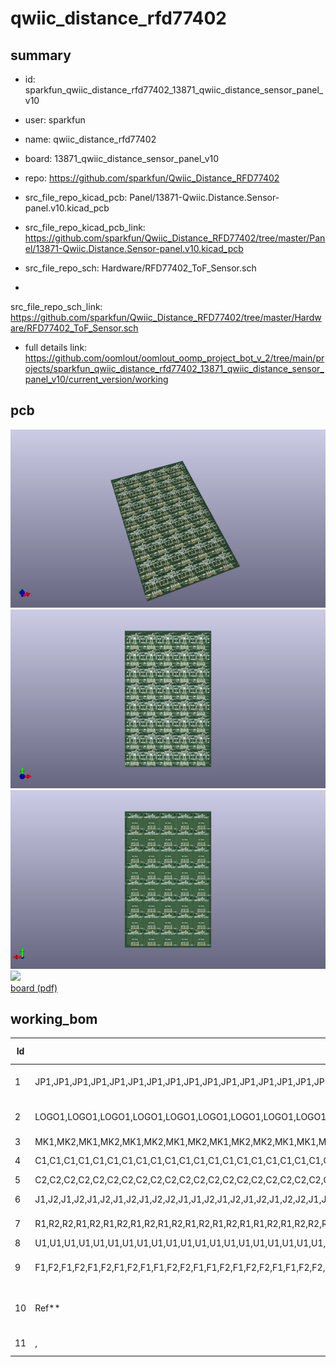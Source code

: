 # qwiic_distance_rfd77402
 
## summary 
* id: sparkfun_qwiic_distance_rfd77402_13871_qwiic_distance_sensor_panel_v10
* user: sparkfun
* name: qwiic_distance_rfd77402
* board: 13871_qwiic_distance_sensor_panel_v10
* repo: https://github.com/sparkfun/Qwiic_Distance_RFD77402
* src_file_repo_kicad_pcb: Panel/13871-Qwiic.Distance.Sensor-panel.v10.kicad_pcb
* src_file_repo_kicad_pcb_link: https://github.com/sparkfun/Qwiic_Distance_RFD77402/tree/master/Panel/13871-Qwiic.Distance.Sensor-panel.v10.kicad_pcb


* src_file_repo_sch: Hardware/RFD77402_ToF_Sensor.sch
*
 src_file_repo_sch_link: https://github.com/sparkfun/Qwiic_Distance_RFD77402/tree/master/Hardware/RFD77402_ToF_Sensor.sch
* full details link: https://github.com/oomlout/oomlout_oomp_project_bot_v_2/tree/main/projects/sparkfun_qwiic_distance_rfd77402_13871_qwiic_distance_sensor_panel_v10/current_version/working  


## pcb  
![](working_3d_600.png) 
![](working_3d_front_600.png)  
![](working_3d_back_600.png)  
![](working_600.png)  
[board (pdf)](working.pdf)  

## working_bom
| Id | Designator | Footprint | Quantity | Designation | Supplier and ref |  | None | 
| --- | --- | --- | --- | --- | --- | --- | --- | 
| 1 | JP1,JP1,JP1,JP1,JP1,JP1,JP1,JP1,JP1,JP1,JP1,JP1,JP1,JP1,JP1,JP1,JP1,JP1,JP1,JP1,JP1,JP1,JP1,JP1,JP1,JP1,JP1,JP1,JP1,JP1,JP1,JP1,JP1,JP1,JP1,JP1,JP1,JP1,JP1,JP1 | SMT-JUMPER_3_2-NC_PASTE_SILK | 40 | JUMPER-SMT_3_2-NC_PASTE_SILK |  |  | [''] | 
| 2 | LOGO1,LOGO1,LOGO1,LOGO1,LOGO1,LOGO1,LOGO1,LOGO1,LOGO1,LOGO1,LOGO1,LOGO1,LOGO1,LOGO1,LOGO1,LOGO1,LOGO1,LOGO1,LOGO1,LOGO1,LOGO1,LOGO1,LOGO1,LOGO1,LOGO1,LOGO1,LOGO1,LOGO1,LOGO1,LOGO1,LOGO1,LOGO1,LOGO1,LOGO1,LOGO1,LOGO1,LOGO1,LOGO1,LOGO1,LOGO1 | OSHW-LOGO-MINI | 40 | SPARKFUN-AESTHETICS_OSHW-LOGOS |  |  | [''] | 
| 3 | MK1,MK2,MK1,MK2,MK1,MK2,MK1,MK2,MK1,MK2,MK2,MK1,MK1,MK2,MK1,MK2,MK1,MK2,MK1,MK2,MK2,MK1,MK1,MK2,MK1,MK2,MK1,MK2,MK1,MK2,MK2,MK1,MK1,MK2,MK1,MK2,MK1,MK2,MK1,MK2,MK2,MK1,MK1,MK2,MK1,MK2,MK1,MK2,MK1,MK2,MK2,MK1,MK1,MK2,MK1,MK2,MK1,MK2,MK1,MK2,MK2,MK1,MK1,MK2,MK1,MK2,MK1,MK2,MK1,MK2,MK2,MK1,MK1,MK2,MK1,MK2,MK1,MK2,MK1,MK2 | STAND-OFF | 80 | Mounting_Hole |  |  | [''] | 
| 4 | C1,C1,C1,C1,C1,C1,C1,C1,C1,C1,C1,C1,C1,C1,C1,C1,C1,C1,C1,C1,C1,C1,C1,C1,C1,C1,C1,C1,C1,C1,C1,C1,C1,C1,C1,C1,C1,C1,C1,C1 | 0603 | 40 | 0.1UF-0603-25V-_+80_-20%_ |  |  | [''] | 
| 5 | C2,C2,C2,C2,C2,C2,C2,C2,C2,C2,C2,C2,C2,C2,C2,C2,C2,C2,C2,C2,C2,C2,C2,C2,C2,C2,C2,C2,C2,C2,C2,C2,C2,C2,C2,C2,C2,C2,C2,C2 | 0603 | 40 | 4.7UF0603 |  |  | [''] | 
| 6 | J1,J2,J1,J2,J1,J2,J1,J2,J1,J2,J2,J1,J1,J2,J1,J2,J1,J2,J1,J2,J2,J1,J1,J2,J1,J2,J1,J2,J1,J2,J2,J1,J1,J2,J1,J2,J1,J2,J1,J2,J2,J1,J1,J2,J1,J2,J1,J2,J1,J2,J2,J1,J1,J2,J1,J2,J1,J2,J1,J2,J2,J1,J1,J2,J1,J2,J1,J2,J1,J2,J2,J1,J1,J2,J1,J2,J1,J2,J1,J2 | 1X04_1MM_RA | 80 | QWIIC_CONNECTORJS-1MM |  |  | [''] | 
| 7 | R1,R2,R2,R1,R2,R1,R2,R1,R2,R1,R2,R1,R2,R1,R2,R1,R1,R2,R1,R2,R2,R1,R2,R1,R2,R1,R1,R2,R1,R2,R2,R1,R2,R1,R2,R1,R1,R2,R1,R2,R2,R1,R2,R1,R2,R1,R1,R2,R1,R2,R2,R1,R2,R1,R2,R1,R1,R2,R1,R2,R2,R1,R2,R1,R2,R1,R1,R2,R1,R2,R2,R1,R2,R1,R2,R1,R1,R2,R1,R2 | 0603 | 80 | 4.7KOHM-0603-1_10W-1% |  |  | [''] | 
| 8 | U1,U1,U1,U1,U1,U1,U1,U1,U1,U1,U1,U1,U1,U1,U1,U1,U1,U1,U1,U1,U1,U1,U1,U1,U1,U1,U1,U1,U1,U1,U1,U1,U1,U1,U1,U1,U1,U1,U1,U1 | RFD77402 | 40 | RFD77402 |  |  | [''] | 
| 9 | F1,F2,F1,F2,F1,F2,F1,F2,F1,F1,F2,F2,F1,F1,F2,F1,F2,F2,F1,F1,F2,F2,F1,F1,F2,F1,F2,F2,F1,F1,F2,F2,F1,F1,F2,F1,F2,F2,F1,F1,F2,F2,F1,F1,F2,F1,F2,F2,F1,F1,F2,F2,F1,F1,F2,F1,F2,F2,F1,F1,F2,F2,F1,F1,F2,F1,F2,F2,F1,F1,F2,F2,F1,F1,F2,F1,F2,F2,F1,F2,F3,F4,F3,F4,F3,F4,F3,F4,F3,F4,F3,F4,F4,F3,F3,F4,F4,F3,F3,F4,F3,F4,F4,F3,F3,F4,F4,F3,F3,F4,F3,F4,F4,F3,F3,F4,F4,F3,F3,F4,F3,F4,F4,F3,F3,F4,F4,F3,F3,F4,F3,F4,F4,F3,F3,F4,F4,F3,F3,F4,F3,F4,F4,F3,F3,F4,F4,F3,F3,F4,F3,F4,F4,F3,F3,F4,F4,F3,F3,F4 | FIDUCIAL-MICRO-NO_PASTE | 160 | Fiducial |  |  | [''] | 
| 10 | Ref** | FIDUCIAL-FRAME-1_5MM-no.paste | 1 | Val** |  |  | [''] | 
| 11 | , | FIDUCIAL-1X2-no.paste | 2 |  |  |  | [''] | 




